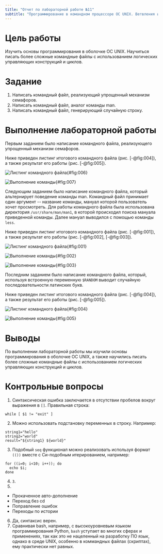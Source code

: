 ```yaml
---
title: "Отчет по лабораторной работе №11"
subtitle: "Программирование в командном процессоре ОС UNIX. Ветвления и циклы"
---
```


# Цель работы

Изучить основы программирования в оболочке ОС UNIX. Научиться писать более сложные командные файлы с использованием логических управляющих конструкций и циклов.

# Задание

1. Написать командный файл, реализующий упрощенный механизм семафоров.
2. Написать командный файл, аналог команды man.
3. Написать командный файл, генерирующий случайную строку.

# Выполнение лабораторной работы

Первым заданием было написание командного файла, реализующего упрощенный механизм семафоров.

Ниже приведен листинг итогового командного файла (рис. [-@fig:004]), а также результат его работы (рис. [-@fig:005]).

![Листинг командного файла](image/carbon(6).png){#fig:006}

![Выполнение команды](image/s-1653575420.png){#fig:007}

Следующим заданием было написание командного файла, который альтернирует поведение команды man. Командный файл принимает один аргумент -- название команды, мануал которой пользователь хочет просмотреть. 
Для работы командного файла была использована директория `/usr/share/man/man1`, в которой происходил поиска мануала приведенной команды. Далее мануал выводился с помощью команды `less`.

Ниже приведен листинг итогового командного файла (рис. [-@fig:001]), а также результат его работы (рис. [-@fig:002], [-@fig:003]).

![Листинг командного файла](image/carbon.png){#fig:001}

![Выполнение команды](image/s-1653328320.png){#fig:002}

![Выполнение команды](image/s-1653328390.png){#fig:003}

Последним заданием было написание командного файла, который, используя встроенную переменную `$RANDOM` выводит случайную последовательности латинских букв. 

Ниже приведен листинг итогового командного файла (рис. [-@fig:004]), а также результат его работы (рис. [-@fig:005]).

![Листинг командного файла](image/carbon(1).png){#fig:004}

![Выполнение команды](image/s-1653328454.png){#fig:005}

# Выводы

По выполнении лабораторной работы мы изучили основы программирования в оболочке ОС UNIX, а также научились писать более сложные командные файлы с использованием логических управляющих конструкций и циклов.

# Контрольные вопросы

1. Синтаксическая ошибка заключается в отсутствии пробелов вокруг выражения в `[]`. Правильная строка:
```shell
while [ $1 != "exit" ]
```
2. Можно использовать подстановку переменных в строку. Например:
```shell
string1="hello"
string2="world"
result="${string1} ${world}"
```
3. Подобный `seq` функционал можно реализовать используя формат `(())` вместе с Си-подобным итерированием, например:
```shell
for ((i=0; i<10; i++)); do
  echo $i;
done
```
4. `3`.
5.
  - Прокаченное авто-дополнение
  - Переход без cd
  - Поправление ошибок
  - Переходы по истории
6. Да, синтаксис верен.
7. Сравнивая bash, например, с высокоуровневым языком программирования Python, `bash` уступает во многих сферах и применениях, так как это не нацеленный на разработку ПО язык, однако в среде UNIX, особенно в коммандных файлах (скриптах), ему практически нет равных.